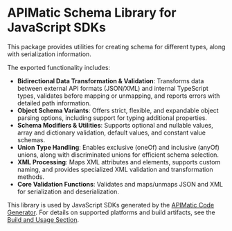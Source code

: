 # APIMatic Schema Library for JavaScript SDKs

This package provides utilities for creating schema for different types, along with serialization information.

The exported functionality includes:

* **Bidirectional Data Transformation & Validation**: Transforms data between external API formats (JSON/XML) and internal TypeScript types, validates before mapping or unmapping, and reports errors with detailed path information.
* **Object Schema Variants**: Offers strict, flexible, and expandable object parsing options, including support for typing additional properties.
* **Schema Modifiers & Utilities**: Supports optional and nullable values, array and dictionary validation, default values, and constant value schemas.
* **Union Type Handling**: Enables exclusive (oneOf) and inclusive (anyOf) unions, along with discriminated unions for efficient schema selection.
* **XML Processing**: Maps XML attributes and elements, supports custom naming, and provides specialized XML validation and transformation methods.
* **Core Validation Functions**: Validates and maps/unmaps JSON and XML for serialization and deserialization.

This library is used by JavaScript SDKs generated by the [APIMatic Code Generator](http://www.apimatic.io). For details on supported platforms and build artifacts, see the [Build and Usage Section](https://github.com/apimatic/apimatic-js-runtime?tab=readme-ov-file#builds-and-usage).

